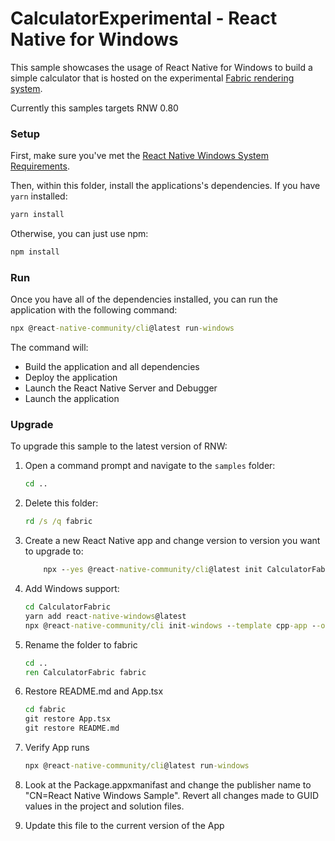 # CalculatorExperimental - React Native for Windows

This sample showcases the usage of React Native for Windows to build a simple calculator that is hosted on the experimental [Fabric rendering system](https://github.com/microsoft/react-native-windows/issues/12042).

Currently this samples targets RNW 0.80

### Setup
First, make sure you've met the [React Native Windows System Requirements](https://microsoft.github.io/react-native-windows/docs/rnw-dependencies).

Then, within this folder, install the applications's dependencies. If you have `yarn` installed:

```cmd
yarn install
```

Otherwise, you can just use npm:

```cmd
npm install
```

### Run
Once you have all of the dependencies installed, you can run the application with the following command:

```cmd
npx @react-native-community/cli@latest run-windows
```

The command will:
* Build the application and all dependencies
* Deploy the application
* Launch the React Native Server and Debugger
* Launch the application

### Upgrade
To upgrade this sample to the latest version of RNW:

1. Open a command prompt and navigate to the `samples` folder:
    ```cmd
    cd ..
    ```
2. Delete this folder:
    ```cmd
    rd /s /q fabric
    ```
3. Create a new React Native app and change version to version you want to upgrade to:
    ```cmd
        npx --yes @react-native-community/cli@latest init CalculatorFabric --template @react-native-community/template@latest --skip-git-init
    ```
4. Add Windows support:
    ```cmd
    cd CalculatorFabric
    yarn add react-native-windows@latest
    npx @react-native-community/cli init-windows --template cpp-app --overwrite --logging
    ```
5. Rename the folder to fabric
    ```cmd
    cd ..
    ren CalculatorFabric fabric
    ```

6. Restore README.md and App.tsx
   ```cmd
   cd fabric
   git restore App.tsx
   git restore README.md
   ```
7. Verify App runs
   ```cmd
   npx @react-native-community/cli@latest run-windows
   ```
8. Look at the Package.appxmanifast and change the publisher name to "CN=React Native Windows Sample". Revert all changes made to GUID values in the project and solution files.
9. Update this file to the current version of the App